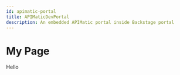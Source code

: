 ```yaml
---
id: apimatic-portal
title: APIMaticDevPortal
description: An embedded APIMatic portal inside Backstage portal
---
```

# My Page
<html>

<head>
    <title>Script Example</title>
    <meta http-equiv="Content-Security-Policy" content="script-src 'self' https: 'unsafe-inline' https://apis.google.com">
</head>

<body>
Hello
    
<script type="text/javascript" src="./myScript.js"></script>

<div id="apimatic-widget" style="height: 100%; width: 100%;">
</div>


</body>

</html>
